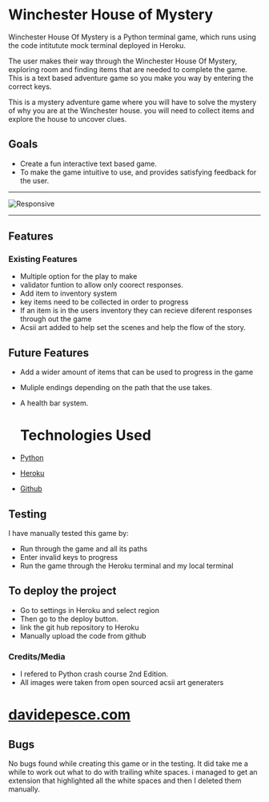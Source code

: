 
# Winchester House of Mystery

Winchester House Of Mystery is a Python terminal game, which runs using the code intitutute mock terminal
deployed in Heroku.

The user makes their way through the Winchester House Of Mystery, exploring room and finding items that are needed to complete
the game. This is a text based adventure game so you make you way by entering the correct keys.

This is a mystery adventure game where you will have to solve the mystery of why you are at the Winchester house. you will need to
collect items and explore the house to uncover clues.



## Goals

* Create a fun interactive text based game.
* To make the game intuitive to use, and provides satisfying feedback for the user.






------
![Responsive](/readMe-images/responsive.png)



------

## Features

### Existing Features

* Multiple option for the play to make
* validator funtion to allow only coorect responses.
* Add item to inventory system
* key items need to be collected in order to progress
* If an item is in the users inventory they can recieve diferent responses through out the game
* Acsii art added to help set the scenes and help the flow of the story.







## Future Features
* Add a wider amount of items that can be used to progress in the game
* Muliple endings depending on the path that the use takes.
* A health bar system.




  # Technologies Used
* [Python](https://www.python.org/)
* [Heroku](https://www.w3.org/Style/CSS/Overview.en.html)
* [Github](https://github.com/)


## Testing

I have manually tested this game by:

* Run through the game and all its paths
* Enter invalid keys to progress
* Run the game through the Heroku terminal and my local terminal



## To deploy the project

* Go to settings in Heroku and select region
* Then go to the deploy button.
* link the git hub repository to Heroku
* Manually upload the code from github




### Credits/Media



  * I refered to Python crash course 2nd Edition.
  * All images were taken from open sourced acsii art generaters
  # [davidepesce.com](https://www.davidepesce.com/2020/02/26/13-tips-for-writing-a-good-text-adventure-game/)





## Bugs

No bugs found while creating this game or in the testing.
It did take me a while to work out what to do with trailing white spaces.
i managed to get  an extension that highlighted all the white spaces and then I deleted
them manually.
